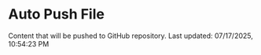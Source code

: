 # Auto Push File

Content that will be pushed to GitHub repository.
Last updated: 07/17/2025, 10:54:23 PM